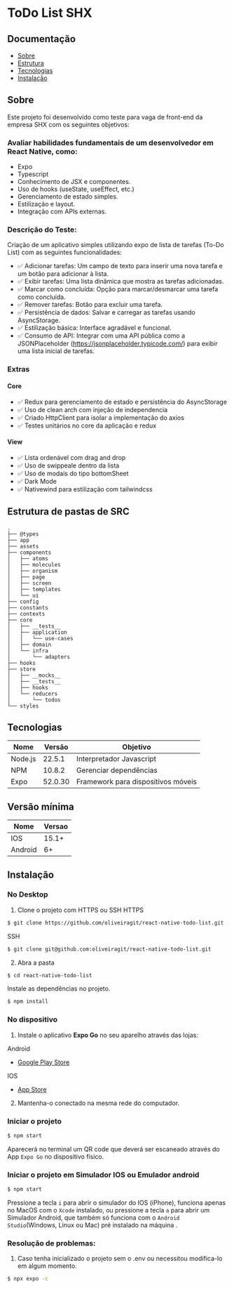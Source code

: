 # ToDo List SHX

## Documentação

- [Sobre](#sobre)
- [Estrutura](#estrutura-de-pastas-de-src)
- [Tecnologias](#tecnologias)
- [Instalação](#instalação)


## Sobre

Este projeto foi desenvolvido como teste para vaga de front-end da empresa SHX com os seguintes objetivos:

### Avaliar habilidades fundamentais de um desenvolvedor em React Native, como:

* Expo
* Typescript
* Conhecimento de JSX e componentes.
* Uso de hooks (useState, useEffect, etc.)
* Gerenciamento de estado simples.
* Estilização e layout.
* Integração com APIs externas.
 

### Descrição do Teste:

Criação de um aplicativo simples utilizando expo de lista de tarefas (To-Do List) com as seguintes funcionalidades:

- ✅ Adicionar tarefas: Um campo de texto para inserir uma nova tarefa e um botão para adicionar à lista.
- ✅ Exibir tarefas: Uma lista dinâmica que mostra as tarefas adicionadas.
- ✅ Marcar como concluída: Opção para marcar/desmarcar uma tarefa como concluída.
- ✅ Remover tarefas: Botão para excluir uma tarefa.
- ✅ Persistência de dados: Salvar e carregar as tarefas usando AsyncStorage.
- ✅ Estilização básica: Interface agradável e funcional.
- ✅ Consumo de API: Integrar com uma API pública como a JSONPlaceholder (https://jsonplaceholder.typicode.com/) para exibir uma lista inicial de tarefas.

 ### Extras
#### Core
- ✅ Redux para gerenciamento de estado e persistência do AsyncStorage
- ✅ Uso de clean arch com injeção de independencia
- ✅ Criado HttpClient para isolar a implementação do axios
- ✅ Testes unitários no core da aplicação e redux
#### View
- ✅ Lista ordenável com drag and drop
- ✅ Uso de swippeale dentro da lista
- ✅ Uso de modais do tipo bottomSheet
- ✅ Dark Mode
- ✅ Nativewind para estilização com tailwindcss
 

## Estrutura de pastas de SRC

```
.
├── @types
├── app
├── assets
├── components
│   ├── atoms
│   ├── molecules
│   ├── organism
│   ├── page
│   ├── screen
│   ├── templates
│   └── ui
├── config
├── constants
├── contexts
├── core
│   ├── __tests__
│   ├── application
│   │   └── use-cases
│   ├── domain
│   └── infra
│       └── adapters
├── hooks
├── store
│   ├── __mocks__
│   ├── __tests__
│   ├── hooks
│   └── reducers
│       └── todos
└── styles
```

## Tecnologias

| Nome    | Versão  | Objetivo                           |
| ------- | ------- | ---------------------------------- |
| Node.js | 22.5.1  | Interpretador Javascript           |
| NPM     | 10.8.2  | Gerenciar dependências             |
| Expo    | 52.0.30 | Framework para dispositivos móveis |

## Versão mínima

| Nome    | Versao |
| ------- | ------ |
| IOS     | 15.1+  |
| Android | 6+     |

## Instalação

### No Desktop

1. Clone o projeto com HTTPS ou SSH
HTTPS
```bash
$ git clone https://github.com/oliveiragit/react-native-todo-list.git
```
SSH
```bash
$ git clone git@github.com:oliveiragit/react-native-todo-list.git
```

2. Abra a pasta
```bash
$ cd react-native-todo-list
```

Instale as dependências no projeto.

```bash
$ npm install
```

### No dispositivo

1. Instale o aplicativo **Expo Go** no seu aparelho através das lojas:

Android

- [Google Play Store](https://play.google.com/store/apps/details?id=host.exp.exponent&hl=pt_BR&gl=US)

IOS

- [App Store](https://apps.apple.com/br/app/expo-go/id982107779)

2. Mantenha-o conectado na mesma rede do computador.

### Iniciar o projeto

```bash
$ npm start
```

Aparecerá no terminal um QR code que deverá ser escaneado através do App `Expo Go` no dispositivo físico.

### Iniciar o projeto em Simulador IOS ou Emulador android


```bash
$ npm start
```
Pressione a tecla `i` para abrir o simulador do IOS (iPhone), funciona apenas no MacOS com o `Xcode` instalado, ou pressione a tecla `a` para abrir um Simulador Android, que também só funciona com o `Android Studio`(Windows, Linux ou Mac) pré instalado na máquina .

### Resolução de problemas:

1. Caso tenha inicializado o projeto sem o .env ou necessitou modifica-lo em algum momento.

```bash
$ npx expo -c
```


